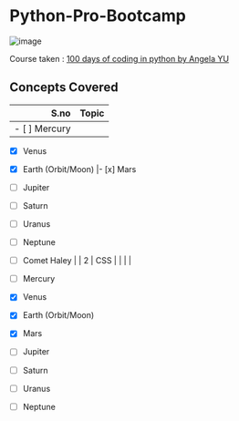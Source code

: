 # Python-Pro-Bootcamp

![image](https://user-images.githubusercontent.com/120945994/225547289-e1376db9-24d8-4b59-98c3-6ce118fb4417.png)

Course taken : [100 days of coding in python by Angela YU]()

## Concepts Covered



| **S.no** | **Topic** |
|---------:|----------:|
| - [ ] Mercury
- [x] Venus
- [x] Earth (Orbit/Moon)
       |- [x] Mars
- [ ] Jupiter
- [ ] Saturn
- [ ] Uranus
- [ ] Neptune
- [ ] Comet Haley     |
| 2        | CSS       |
|          |           |
- [ ] Mercury
- [x] Venus
- [x] Earth (Orbit/Moon)
- [x] Mars
- [ ] Jupiter
- [ ] Saturn
- [ ] Uranus
- [ ] Neptune



